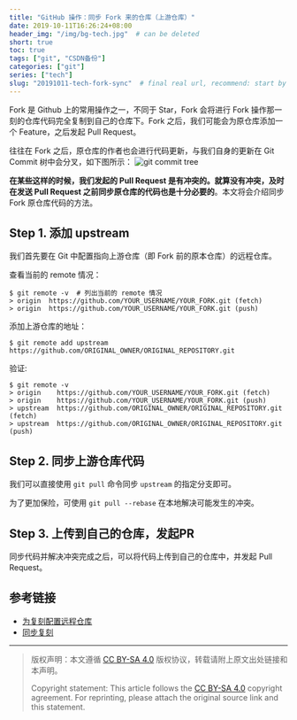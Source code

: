 ```yaml
---
title: "GitHub 操作：同步 Fork 来的仓库（上游仓库）"
date: 2019-10-11T16:26:24+08:00
header_img: "/img/bg-tech.jpg"  # can be deleted
short: true
toc: true
tags: ["git", "CSDN备份"]
categories: ["git"]
series: ["tech"]
slug: "20191011-tech-fork-sync"  # final real url, recommend: start by date, follow lower case words with hyphen splitter. E.g., `20230316-text-title`
---
```


Fork 是 Github 上的常用操作之一，不同于 Star，Fork 会将进行 Fork 操作那一刻的仓库代码完全复制到自己的仓库下。Fork 之后，我们可能会为原仓库添加一个 Feature，之后发起 Pull Request。

往往在 Fork 之后，原仓库的作者也会进行代码更新，与我们自身的更新在 Git Commit 树中会分叉，如下图所示：
![git commit tree](/img/posts/20191011161121315.png "git commit tree")

**在某些这样的时候，我们发起的 Pull Request 是有冲突的。就算没有冲突，及时在发送 Pull Request 之前同步原仓库的代码也是十分必要的**。本文将会介绍同步 Fork 原仓库代码的方法。


## Step 1. 添加 upstream

我们首先要在 Git 中配置指向上游仓库（即 Fork 前的原本仓库）的远程仓库。

查看当前的 remote 情况：

```shell
$ git remote -v  # 列出当前的 remote 情况
> origin  https://github.com/YOUR_USERNAME/YOUR_FORK.git (fetch)
> origin  https://github.com/YOUR_USERNAME/YOUR_FORK.git (push)
```

添加上游仓库的地址：

```shell
$ git remote add upstream https://github.com/ORIGINAL_OWNER/ORIGINAL_REPOSITORY.git
```

验证:

```shell
$ git remote -v
> origin    https://github.com/YOUR_USERNAME/YOUR_FORK.git (fetch)
> origin    https://github.com/YOUR_USERNAME/YOUR_FORK.git (push)
> upstream  https://github.com/ORIGINAL_OWNER/ORIGINAL_REPOSITORY.git (fetch)
> upstream  https://github.com/ORIGINAL_OWNER/ORIGINAL_REPOSITORY.git (push)
```


## Step 2. 同步上游仓库代码

我们可以直接使用 `git pull` 命令同步 `upstream` 的指定分支即可。

为了更加保险，可使用 `git pull --rebase` 在本地解决可能发生的冲突。


## Step 3. 上传到自己的仓库，发起PR

同步代码并解决冲突完成之后，可以将代码上传到自己的仓库中，并发起 Pull Request。


## 参考链接

* [为复刻配置远程仓库](https://help.github.com/cn/articles/configuring-a-remote-for-a-fork)
* [同步复刻](https://help.github.com/cn/articles/syncing-a-fork)


---

> 版权声明：本文遵循 [CC BY-SA 4.0](https://creativecommons.org/licenses/by-sa/4.0/deed.zh) 版权协议，转载请附上原文出处链接和本声明。
>
> Copyright statement: This article follows the [CC BY-SA 4.0](https://creativecommons.org/licenses/by-sa/4.0/deed.en) copyright agreement. For reprinting, please attach the original source link and this statement.
